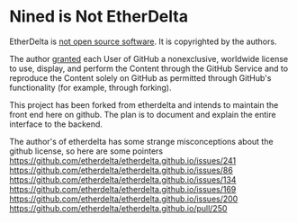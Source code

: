# Nined is Not EtherDelta

EtherDelta is [not open source software](https://github.com/etherdelta/etherdelta.github.io/issues/86). It is copyrighted by the authors. 

The author [granted](https://help.github.com/articles/github-terms-of-service/#c-acceptable-use) each User of GitHub a nonexclusive, worldwide license to use, display, and perform the Content through the GitHub Service and to reproduce the Content solely on GitHub as permitted through GitHub's functionality (for example, through forking). 

This project has been forked from etherdelta and intends to maintain the front end here on github. The plan is to document and explain the entire interface to the backend.

The author's of etherdelta has some strange misconceptions about the github license, so here are some pointers 
https://github.com/etherdelta/etherdelta.github.io/issues/241
https://github.com/etherdelta/etherdelta.github.io/issues/86
https://github.com/etherdelta/etherdelta.github.io/issues/134
https://github.com/etherdelta/etherdelta.github.io/issues/169
https://github.com/etherdelta/etherdelta.github.io/issues/200
https://github.com/etherdelta/etherdelta.github.io/pull/250
